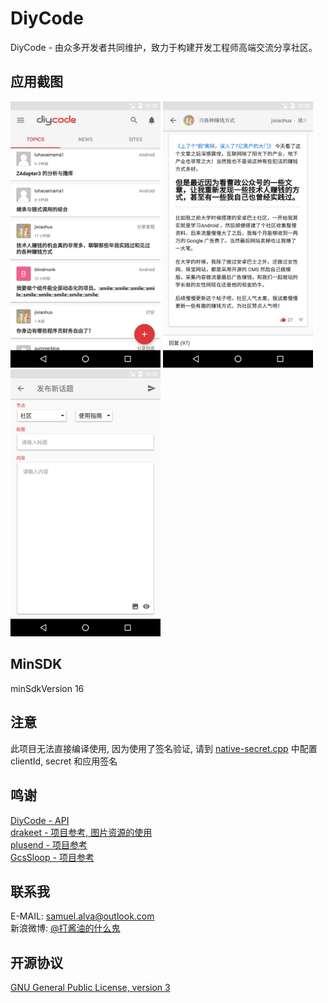 # DiyCode
DiyCode - 由众多开发者共同维护，致力于构建开发工程师高端交流分享社区。

## 应用截图
<img src="/screenshots/Screenshot_0.png" width="240"/>
<img src="/screenshots/Screenshot_1.png" width="240"/>
<img src="/screenshots/Screenshot_2.png" width="240"/>

## MinSDK
minSdkVersion 16

## 注意
此项目无法直接编译使用, 因为使用了签名验证, 请到 [native-secret.cpp](https://github.com/SamuelGjk/DiyCode/blob/master/app/src/main/cpp/native-secret.cpp) 中配置 clientId, secret 和应用签名

## 鸣谢
[DiyCode - API](https://www.diycode.cc)  
[drakeet - 项目参考, 图片资源的使用](https://github.com/drakeet)  
[plusend - 项目参考](https://github.com/plusend)  
[GcsSloop - 项目参考](https://github.com/GcsSloop)  

## 联系我
E-MAIL: samuel.alva@outlook.com  
新浪微博: [@打酱油的什么鬼](http://weibo.com/234394146)

## 开源协议
[GNU General Public License, version 3](LICENSE)